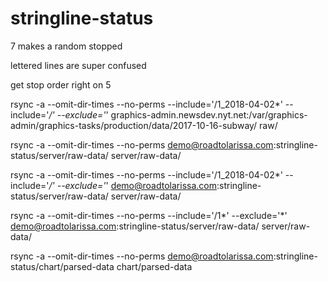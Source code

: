 # stringline-status


7 makes a random stopped

lettered lines are super confused

get stop order right on 5 



rsync -a --omit-dir-times --no-perms --include='/1_2018-04-02*' --include='*/' --exclude='*' graphics-admin.newsdev.nyt.net:/var/graphics-admin/graphics-tasks/production/data/2017-10-16-subway/ raw/


rsync -a --omit-dir-times --no-perms demo@roadtolarissa.com:stringline-status/server/raw-data/ server/raw-data/


rsync -a --omit-dir-times --no-perms  --include='/1_2018-04-02*' --include='*/' --exclude='*' demo@roadtolarissa.com:stringline-status/server/raw-data/ server/raw-data/


rsync -a --omit-dir-times --no-perms  --include='/1*' --exclude='*' demo@roadtolarissa.com:stringline-status/server/raw-data/ server/raw-data/


rsync -a --omit-dir-times --no-perms demo@roadtolarissa.com:stringline-status/chart/parsed-data chart/parsed-data
